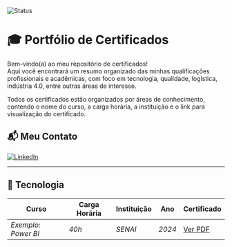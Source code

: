 ![Status](https://img.shields.io/badge/Status-Atualizando_🚧-orange?style=for-the-badge)
# 🎓 Portfólio de Certificados

Bem-vindo(a) ao meu repositório de certificados!  
Aqui você encontrará um resumo organizado das minhas qualificações profissionais e acadêmicas, com foco em tecnologia, qualidade, logística, indústria 4.0, entre outras áreas de interesse.

Todos os certificados estão organizados por áreas de conhecimento, contendo o nome do curso, a carga horária, a instituição e o link para visualização do certificado.

## 📬 Meu Contato

[![LinkedIn](https://img.shields.io/badge/LinkedIn-Lucas_Vinicius_Siqueira_da_Rosa-0077B5?style=for-the-badge&logo=linkedin)](https://www.linkedin.com/in/lucas-vinicius-siqueira-da-rosa)

---

## 🚀 Tecnologia

| Curso | Carga Horária | Instituição | Ano | Certificado |
|-------|----------------|-------------|------|-------------|
| _Exemplo: Power BI_ | _40h_ | _SENAI_ | _2024_ | [Ver PDF](#) |


